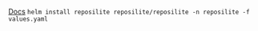 [Docs](https://reposilite.com/guide/kubernetes#adding-the-reposilite-chart-repository)
```helm install reposilite reposilite/reposilite -n reposilite -f values.yaml```